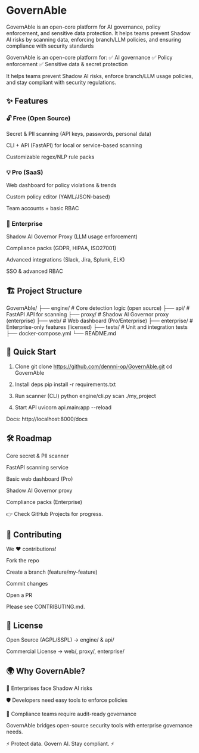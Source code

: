 # GovernAble
GovernAble is an open-core platform for AI governance, policy enforcement, and sensitive data protection.
It helps teams prevent Shadow AI risks by scanning data, enforcing branch/LLM policies, and ensuring compliance with security standards

GovernAble is an open-core platform for:
✅ AI governance
✅ Policy enforcement
✅ Sensitive data & secret protection

It helps teams prevent Shadow AI risks, enforce branch/LLM usage policies, and stay compliant with security regulations.

## ✨ Features
### 🔓 Free (Open Source)

Secret & PII scanning (API keys, passwords, personal data)

CLI + API (FastAPI) for local or service-based scanning

Customizable regex/NLP rule packs

### 💡 Pro (SaaS)

Web dashboard for policy violations & trends

Custom policy editor (YAML/JSON-based)

Team accounts + basic RBAC

### 🏢 Enterprise

Shadow AI Governor Proxy (LLM usage enforcement)

Compliance packs (GDPR, HIPAA, ISO27001)

Advanced integrations (Slack, Jira, Splunk, ELK)

SSO & advanced RBAC

## 🏗 Project Structure
GovernAble/
├── engine/        # Core detection logic (open source)
├── api/           # FastAPI API for scanning
├── proxy/         # Shadow AI Governor proxy (enterprise)
├── web/           # Web dashboard (Pro/Enterprise)
├── enterprise/    # Enterprise-only features (licensed)
├── tests/         # Unit and integration tests
├── docker-compose.yml
└── README.md

## 🚀 Quick Start
1. Clone
git clone https://github.com/dennni-op/GovernAble.git
cd GovernAble

2. Install deps
pip install -r requirements.txt

3. Run scanner (CLI)
python engine/cli.py scan ./my_project

4. Start API
uvicorn api.main:app --reload


Docs: http://localhost:8000/docs

## 🛠 Roadmap

 Core secret & PII scanner

 FastAPI scanning service

 Basic web dashboard (Pro)

 Shadow AI Governor proxy

 Compliance packs (Enterprise)

👉 Check GitHub Projects for progress.

## 🤝 Contributing

We ❤️ contributions!

Fork the repo

Create a branch (feature/my-feature)

Commit changes

Open a PR

Please see CONTRIBUTING.md.

## 📜 License

Open Source (AGPL/SSPL) → engine/ & api/

Commercial License → web/, proxy/, enterprise/

## 🌍 Why GovernAble?

🚨 Enterprises face Shadow AI risks

🛡 Developers need easy tools to enforce policies

📜 Compliance teams require audit-ready governance

GovernAble bridges open-source security tools with enterprise governance needs.

⚡ Protect data. Govern AI. Stay compliant. ⚡
